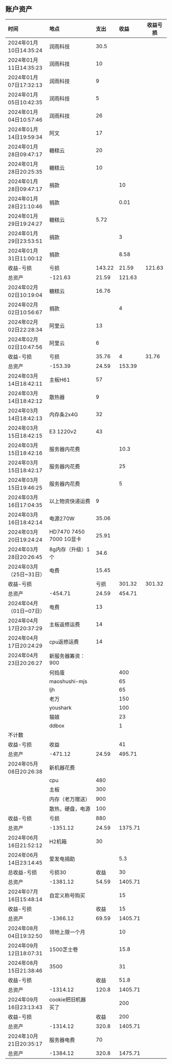 ## 账户资产
|时间|地点|支出|收益|收益亏损|
|:---|:---|:---|:---|---
|2024年01月10日14:35:24|润雨科技|30.5|
|2024年01月11日14:35:23|润雨科技|10
|2024年01月07日17:32:13|润雨科技|9
|2024年01月05日10:42:35|润雨科技|5
|2024年01月04日10:57:46|润雨科技|26
|2024年01月14日19:59:34|阿文|17
|2024年01月28日09:47:17|糖糕云|20
|2024年01月28日20:25:35|糖糕云|10
|2024年01月28日09:47:17|捐款| |10
|2024年01月28日21:10:46|捐款| |0.01
|2024年01月29日19:24:27|糖糕云|5.72
|2024年01月29日23:53:51|捐款| |3
|2024年01月31日11:00:12|捐款| |8.58
| 收益-亏损|亏损 |143.22 | 21.59| 121.63|
|总资产|-121.63|21.59|121.63|
|2024年02月02日10:19:04|糖糕云|16.76
|2024年02月02日10:56:67|捐款| |4
|2024年02月02日22:28:34|阿里云|13
|2024年02月02日10:47:56|阿里云|6
|收益-亏损 | 亏损|35.76|4| 31.76|
|总资产|-153.39|24.59|153.39
|2024年03月14日18:42:11|主板H61|57
|2024年03月14日18:42:12|散热器|9
|2024年03月14日18:42:13|内存条2x4G|32
|2024年03月15日18:42:15|E3 1220v2|43
|2024年03月15日18:42:16|服务器内花费| |10.3
|2024年03月15日18:42:17|服务器内花费| |25
|2024年03月15日19:46:25|服务器内花费| |5
|2024年03月16日17:04:35|以上物资快递运费|9
|2024年03月16日18:42:14|电源270W|35.06
|2024年03月20日19:24:24|HD7470 7450 7000 1G显卡|25.91
|2024年03月28日20:26:45|8g内存（升级）1个|34.6
|2024年03月（25日~31日）|电费|15.45|
|收益-亏损 ||亏损 |301.32|301.32
|总资产|-454.71|24.59|454.71|
|2024年04月（01日~07日）|电费|13|
|2024年04月17日20:37:29|主板返修运费|14
|2024年04月17日20:24:29|cpu返修运费|14
|2024年04月23日20:26:27|新服务器筹资：900|
| |何捣蛋| |400
| |maoshushi-mjs| |65
| |ljh| |65
| |老万| |150
| |youshark| |100
| |猫娘| |23
| |ddbox| |1
|不计数
| 收益-亏损| 收益|  |41
|总资产|-471.12|24.59|495.71
|2024年05月08日20:26:38|新机器花费
| |cpu | 480|
| |主板 | 300|
| | 内存（老万赠送）|900 |
| |散热，硬盘，电源|100|
|收益-亏损 | 亏损|880
|总资产|-1351.12|24.59|1375.71
|2024年06月16日21:52:12|H2机箱|30
|2024年06月14日23:14:45|爱发电捐助| |5.3|
|总收益-亏损|亏损30|收益|30
|总资产|-1381.12|54.59|1405.71|
|2024年07月16日15:48:14|自定义称号购买| |15|
|收益-亏损||收益|15
|总资产|-1366.12|69.59|1405.71
|2024年08月04日19:32:50|领地上限一个月||10
|2024年09月12日18:07:31|1500芝士卷||15.8
|2024年08月15日21:38:46|3500||31
|收益-亏损||收益|51.8
|总资产|-1314.12|120.8|1405.71
|2024年09月16日23:13:43|cookie把旧机器买了||200
|收益-亏损||收益|200
|总资产|-1314.12|320.8|1405.71
|2024年10月21日20:35:17|服务器电费|70|
|总资产|-1384.12|320.8|1475.71

<!--stackedit_data:
eyJoaXN0b3J5IjpbLTYyMzkxNDcxNSwtODA3MDkyMTI1XX0=
-->